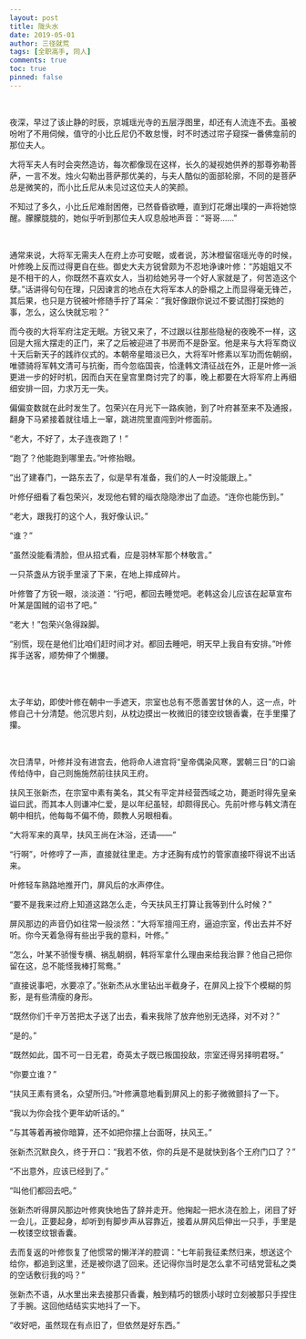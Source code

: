 ```yaml
---
layout: post
title: 陇头水
date: 2019-05-01
author: 三径就荒
tags: [全职高手, 同人]
comments: true
toc: true
pinned: false
---
```


<br/>

夜深，早过了该止静的时辰，京城瑶光寺的五层浮图里，却还有人流连不去。虽被吩咐了不用伺候，值守的小比丘尼仍不敢怠慢，时不时透过帘子窥探一番佛龛前的那位夫人。

大将军夫人有时会突然造访，每次都像现在这样，长久的凝视她供养的那尊弥勒菩萨，一言不发。烛火勾勒出菩萨那优美的，与夫人酷似的面部轮廓，不同的是菩萨总是微笑的，而小比丘尼从未见过这位夫人的笑颜。

不知过了多久，小比丘尼难耐困倦，已然昏昏欲睡，直到灯花爆出噗的一声将她惊醒。朦朦胧胧的，她似乎听到那位夫人叹息般地声音：“哥哥……”

<br/>

通常来说，大将军无需夫人在府上亦可安眠，或者说，苏沐橙留宿瑶光寺的时候，叶修晚上反而过得更自在些。御史大夫方锐曾颇为不忍地诤谏叶修：“苏姐姐又不是不相干的人，你既然不喜欢女人，当初给她另寻一个好人家就是了，何苦造这个孽。”话讲得句句在理，只因谏言的地点在大将军本人的卧榻之上而显得毫无锋芒，其后果，也只是方锐被叶修随手拧了耳朵：“我好像跟你说过不要试图打探她的事，怎么，这么快就忘啦？”

而今夜的大将军府注定无眠。方锐又来了，不过跟以往那些隐秘的夜晚不一样，这回是大摇大摆走的正门，来了之后被迎进了书房而不是卧室。他是来与大将军商议十天后新天子的践祚仪式的。本朝帝星暗淡已久，大将军叶修素以军功而佐朝纲，唯骠骑将军韩文清可与抗衡，而今忽临国丧，恰逢韩文清征战在外，正是叶修一派更进一步的好时机，因而白天在皇宫里商讨完了的事，晚上都要在大将军府上再细细安排一回，力求万无一失。

偏偏变数就在此时发生了。包荣兴在月光下一路疾驰，到了叶府甚至来不及通报，翻身下马紧接着就往墙上一窜，跳进院里直闯到叶修面前。

“老大，不好了，太子连夜跑了！”

“跑了？他能跑到哪里去。”叶修抬眼。

“出了建春门，一路东去了，似是早有准备，我们的人一时没能跟上。”

叶修仔细看了看包荣兴，发现他右臂的缁衣隐隐渗出了血迹。“连你也能伤到。”

“老大，跟我打的这个人，我好像认识。”

“谁？”

“虽然没能看清脸，但从招式看，应是羽林军那个林敬言。”

一只茶盏从方锐手里滚了下来，在地上摔成碎片。

叶修瞥了方锐一眼，淡淡道：“行吧，都回去睡觉吧。老韩这会儿应该在起草宣布叶某是国贼的诏书了吧。”

“老大！”包荣兴急得跺脚。

“别慌，现在是他们比咱们赶时间才对。都回去睡吧，明天早上我自有安排。”叶修挥手送客，顺势伸了个懒腰。

<br/>

<br/>


太子年幼，即使叶修在朝中一手遮天，宗室也总有不愿善罢甘休的人，这一点，叶修自己十分清楚。他沉思片刻，从枕边摸出一枚微旧的镂空纹银香囊，在手里攥了攥。

<br/>

次日清早，叶修并没有进宫去，他将命人进宫将“皇帝偶染风寒，罢朝三日”的口谕传给侍中，自己则施施然前往扶风王府。

扶风王张新杰，在宗室中素有美名，其父有平定并经营西域之功，薨逝时得先皇亲谥曰武，而其本人则谦冲仁爱，是以年纪虽轻，却颇得民心。先前叶修与韩文清在朝中相抗，他每每不偏不倚，颇教人另眼相看。

“大将军来的真早，扶风王尚在沐浴，还请——”

“行啊”，叶修哼了一声，直接就往里走。方才还胸有成竹的管家直接吓得说不出话来。

叶修轻车熟路地推开门，屏风后的水声停住。

“要不是我来过府上知道这路怎么走，今天扶风王打算让我等到什么时候？”

屏风那边的声音仍如往常一般淡然：“大将军擅闯王府，逼迫宗室，传出去并不好听。你今天着急得有些出乎我的意料，叶修。”

“怎么，叶某不骄慢专横、祸乱朝纲，韩将军拿什么理由来给我治罪？他自己把你留在这，总不能怪我棒打鸳鸯。”

“直接说事吧，水要凉了。”张新杰从水里钻出半截身子，在屏风上投下个模糊的剪影，是有些清瘦的身形。

“既然你们千辛万苦把太子送了出去，看来我除了放弃他别无选择，对不对？”

“是的。”

“既然如此，国不可一日无君，奇英太子既已叛国投敌，宗室还得另择明君呀。”

“你要立谁？”

“扶风王素有贤名，众望所归。”叶修满意地看到屏风上的影子微微颤抖了一下。

“我以为你会找个更年幼听话的。”

“与其等着再被你暗算，还不如把你摆上台面呀，扶风王。”

张新杰沉默良久，终于开口：“我若不依，你的兵是不是就快到各个王府门口了？”

“不出意外，应该已经到了。”

“叫他们都回去吧。”

张新杰听得屏风那边叶修爽快地告了辞并走开。他掬起一把水浇在脸上，闭目了好一会儿，正要起身，却听到有脚步声从容靠近，接着从屏风后伸出一只手，手里是一枚镂空纹银香囊。

去而复返的叶修恢复了他惯常的懒洋洋的腔调：“七年前我征柔然归来，想送这个给你，都追到这里，还是被你退了回来。还记得你当时是怎么拿不可结党营私之类的空话敷衍我的吗？”

张新杰不语，从水里出来去接那只香囊，触到精巧的银质小球时立刻被那只手捏住了手腕。这回他结结实实地抖了一下。

“收好吧，虽然现在有点旧了，但依然是好东西。”

<br/>

